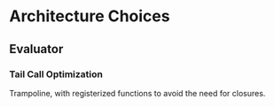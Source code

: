 # Architecture Choices

## Evaluator

### Tail Call Optimization

Trampoline, with registerized functions to avoid the need for closures.